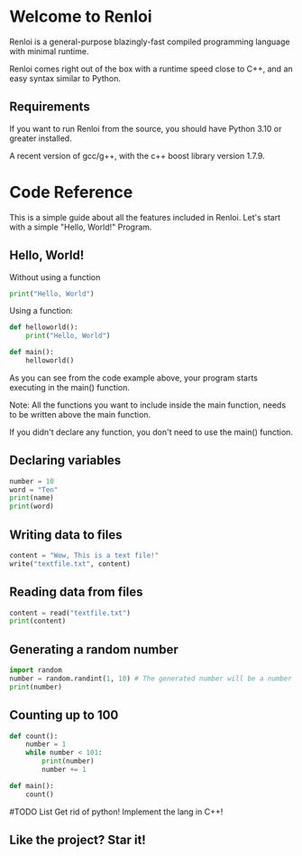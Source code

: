 # Welcome to Renloi
Renloi is a general-purpose blazingly-fast compiled programming language with minimal runtime.

Renloi comes right out of the box with a runtime speed close to C++, and an easy syntax similar to Python.
## Requirements
If you want to run Renloi from the source, you should have Python 3.10 or greater installed.

A recent version of gcc/g++, with the c++ boost library version 1.7.9.
# Code Reference
This is a simple guide about all the features included in Renloi. Let's start with a simple "Hello, World!" Program.
## Hello, World!
Without using a function

```py
print("Hello, World")
```
Using a function:

```py
def helloworld():
    print("Hello, World")

def main():
    helloworld() 
```


As you can see from the code example above, your program starts executing in the main() function.

Note: All the functions you want to include inside the main function, needs to be written above the main function.

If you didn't declare any function, you don't need to use the main() function.

## Declaring variables
```py
number = 10
word = "Ten"
print(name)
print(word)
```
## Writing data to files
```py
content = "Wow, This is a text file!"
write("textfile.txt", content)
```
## Reading data from files
```py
content = read("textfile.txt")
print(content)
```
## Generating a random number
```py
import random
number = random.randint(1, 10) # The generated number will be a number from 1 to 10, based on the current time the program have executed in as a seed.
print(number)
```
## Counting up to 100
```py
def count():
    number = 1
    while number < 101:
        print(number)
        number += 1

def main():
    count()
```

#TODO List
Get rid of python! Implement the lang in C++!

## Like the project? Star it!
